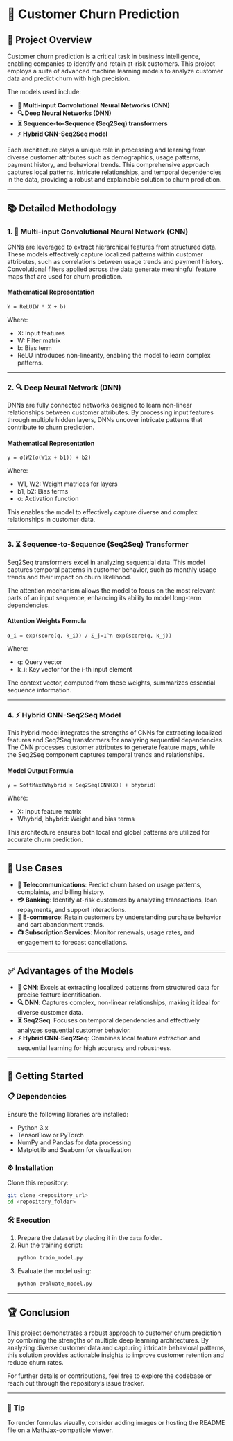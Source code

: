 
# 🌟 **Customer Churn Prediction**

## 📌 **Project Overview**
Customer churn prediction is a critical task in business intelligence, enabling companies to identify and retain at-risk customers. This project employs a suite of advanced machine learning models to analyze customer data and predict churn with high precision.

The models used include:
- **🧩 Multi-input Convolutional Neural Networks (CNN)**
- **🔍 Deep Neural Networks (DNN)**
- **⏳ Sequence-to-Sequence (Seq2Seq) transformers**
- **⚡ Hybrid CNN-Seq2Seq model**

Each architecture plays a unique role in processing and learning from diverse customer attributes such as demographics, usage patterns, payment history, and behavioral trends. This comprehensive approach captures local patterns, intricate relationships, and temporal dependencies in the data, providing a robust and explainable solution to churn prediction.

---

## 📚 **Detailed Methodology**

### **1. 🧩 Multi-input Convolutional Neural Network (CNN)**
CNNs are leveraged to extract hierarchical features from structured data. These models effectively capture localized patterns within customer attributes, such as correlations between usage trends and payment history. Convolutional filters applied across the data generate meaningful feature maps that are used for churn prediction.

#### **Mathematical Representation**
```plaintext
Y = ReLU(W * X + b)
```
Where:
- X: Input features
- W: Filter matrix
- b: Bias term
- ReLU introduces non-linearity, enabling the model to learn complex patterns.

---

### **2. 🔍 Deep Neural Network (DNN)**
DNNs are fully connected networks designed to learn non-linear relationships between customer attributes. By processing input features through multiple hidden layers, DNNs uncover intricate patterns that contribute to churn prediction.

#### **Mathematical Representation**
```plaintext
y = σ(W2(σ(W1x + b1)) + b2)
```
Where:
- W1, W2: Weight matrices for layers
- b1, b2: Bias terms
- σ: Activation function

This enables the model to effectively capture diverse and complex relationships in customer data.

---

### **3. ⏳ Sequence-to-Sequence (Seq2Seq) Transformer**
Seq2Seq transformers excel in analyzing sequential data. This model captures temporal patterns in customer behavior, such as monthly usage trends and their impact on churn likelihood.

The attention mechanism allows the model to focus on the most relevant parts of an input sequence, enhancing its ability to model long-term dependencies.

#### **Attention Weights Formula**
```plaintext
α_i = exp(score(q, k_i)) / Σ_j=1^n exp(score(q, k_j))
```
Where:
- q: Query vector
- k_i: Key vector for the i-th input element

The context vector, computed from these weights, summarizes essential sequence information.

---

### **4. ⚡ Hybrid CNN-Seq2Seq Model**
This hybrid model integrates the strengths of CNNs for extracting localized features and Seq2Seq transformers for analyzing sequential dependencies. The CNN processes customer attributes to generate feature maps, while the Seq2Seq component captures temporal trends and relationships.

#### **Model Output Formula**
```plaintext
y = SoftMax(Whybrid × Seq2Seq(CNN(X)) + bhybrid)
```
Where:
- X: Input feature matrix
- Whybrid, bhybrid: Weight and bias terms

This architecture ensures both local and global patterns are utilized for accurate churn prediction.

---

## 🌟 **Use Cases**
- **📡 Telecommunications**: Predict churn based on usage patterns, complaints, and billing history.
- **💳 Banking**: Identify at-risk customers by analyzing transactions, loan repayments, and support interactions.
- **🛒 E-commerce**: Retain customers by understanding purchase behavior and cart abandonment trends.
- **📺 Subscription Services**: Monitor renewals, usage rates, and engagement to forecast cancellations.

---

## ✅ **Advantages of the Models**
- **🧩 CNN**: Excels at extracting localized patterns from structured data for precise feature identification.
- **🔍 DNN**: Captures complex, non-linear relationships, making it ideal for diverse customer data.
- **⏳ Seq2Seq**: Focuses on temporal dependencies and effectively analyzes sequential customer behavior.
- **⚡ Hybrid CNN-Seq2Seq**: Combines local feature extraction and sequential learning for high accuracy and robustness.

---

## 🚀 **Getting Started**

### **📋 Dependencies**
Ensure the following libraries are installed:
- Python 3.x
- TensorFlow or PyTorch
- NumPy and Pandas for data processing
- Matplotlib and Seaborn for visualization

### **⚙️ Installation**
Clone this repository:
```bash
git clone <repository_url>
cd <repository_folder>
```

### **🛠️ Execution**
1. Prepare the dataset by placing it in the `data` folder.
2. Run the training script:
   ```bash
   python train_model.py
   ```
3. Evaluate the model using:
   ```bash
   python evaluate_model.py
   ```

---

## 🏆 **Conclusion**
This project demonstrates a robust approach to customer churn prediction by combining the strengths of multiple deep learning architectures. By analyzing diverse customer data and capturing intricate behavioral patterns, this solution provides actionable insights to improve customer retention and reduce churn rates.

For further details or contributions, feel free to explore the codebase or reach out through the repository’s issue tracker.

---

### 📌 **Tip**
To render formulas visually, consider adding images or hosting the README file on a MathJax-compatible viewer.
